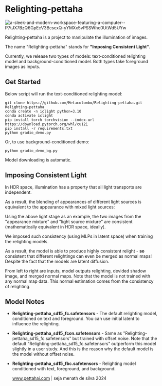# Relighting-pettaha

![a-sleek-and-modern-workspace-featuring-a-computer--P7tJX7BzQ6GpEcV3BcscxQ-yYMXx5vPSSWhc0UtWd5UYw](https://github.com/Metacolombo/Relighting-pettaha/assets/167883376/e9d4e627-a812-40be-a9e2-6d7cab8e7fd0)


Relighting-pettaha is a project to manipulate the illumination of images.

The name "Relighting-pettaha" stands for **"Imposing Consistent Light"**.

Currently, we release two types of models: text-conditioned relighting model and background-conditioned model. Both types take foreground images as inputs.

## Get Started

Below script will run the text-conditioned relighting model:

    git clone https://github.com/Metacolombo/Relighting-pettaha.git
    Relighting-pettaha
    conda create -n iclight python=3.10
    conda activate iclight
    pip install torch torchvision --index-url https://download.pytorch.org/whl/cu121
    pip install -r requirements.txt
    python gradio_demo.py

Or, to use background-conditioned demo:

    python gradio_demo_bg.py

Model downloading is automatic.




## Imposing Consistent Light

In HDR space, illumination has a property that all light transports are independent. 

As a result, the blending of appearances of different light sources is equivalent to the appearance with mixed light sources:

Using the above light stage as an example, the two images from the "appearance mixture" and "light source mixture" are consistent (mathematically equivalent in HDR space, ideally).

We imposed such consistency (using MLPs in latent space) when training the relighting models.

As a result, the model is able to produce highly consistent relight - **so** consistent that different relightings can even be merged as normal maps! Despite the fact that the models are latent diffusion.



From left to right are inputs, model outputs relighting, devided shadow image, and merged normal maps. Note that the model is not trained with any normal map data. This normal estimation comes from the consistency of relighting.






## Model Notes

* **Relighting-pettaha_sd15_fc.safetensors** - The default relighting model, conditioned on text and foreground. You can use initial latent to influence the relighting.

* **Relighting-pettaha_sd15_fcon.safetensors** - Same as "Relighting-pettaha_sd15_fc.safetensors" but trained with offset noise. Note that the default "Relighting-pettaha_sd15_fc.safetensors" outperform this model slightly in a user study. And this is the reason why the default model is the model without offset noise.

* **Relighting-pettaha_sd15_fbc.safetensors** - Relighting model conditioned with text, foreground, and background.

  www.pettahai.com | seja menath de silva 2024


